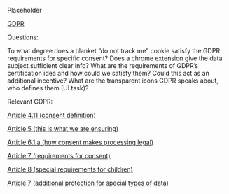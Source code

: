 Placeholder

[GDPR](https://github.com/mitmedialab/Consent-HackDay/blob/master/Legal/GDPR%20Markup.pdf)

Questions:

To what degree does a blanket “do not track me” cookie satisfy the GDPR requirements for specific consent?
Does a chrome extension give the data subject sufficient clear info?
What are the requirements of GDPR’s certification idea and how could we satisfy them? Could this act as an additional incentive?
What are the transparent icons GDPR speaks about, who defines them (UI task)?


Relevant GDPR:

[Article 4.11 (consent definition)](https://eur-lex.europa.eu/legal-content/EN/TXT/HTML/?uri=CELEX:32016R0679&from=EN#d1e1489-1-1)

[Article 5 (this is what we are ensuring)](https://eur-lex.europa.eu/legal-content/EN/TXT/HTML/?uri=CELEX:32016R0679&from=EN#d1e1807-1-1)

[Article 6.1.a (how consent makes processing legal)](https://eur-lex.europa.eu/legal-content/EN/TXT/HTML/?uri=CELEX:32016R0679&from=EN#d1e1888-1-1)

[Article 7 (requirements for consent)](https://eur-lex.europa.eu/legal-content/EN/TXT/HTML/?uri=CELEX:32016R0679&from=EN#d1e2001-1-1)

[Article 8 (special requirements for children)](https://eur-lex.europa.eu/legal-content/EN/TXT/HTML/?uri=CELEX:32016R0679&from=EN#d1e2029-1-1)

[Article 7 (additional protection for special types of data)](https://eur-lex.europa.eu/legal-content/EN/TXT/HTML/?uri=CELEX:32016R0679&from=EN#d1e2051-1-1)
